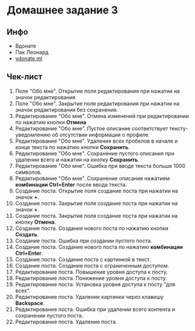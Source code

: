 # Домашнее задание 3

## Инфо

 - Вдонате
 - Пак Леонард
 - [vdonate.ml](https://vdonate.ml/)

## Чек-лист

1. Поле "Обо мне". Открытие поля редактирования при нажатии на значок редактирования
2. Поле "Обо мне". Закрытие поля редактирования при нажатии на значок редактирования без сохранения.
3. Редактирование "Обо мне". Отмена изменений при редактировании по нажатию кнопки **Отмена**
4. Редактирование "Обо мне". Пустое описание соответствует тексту-уведомлению об отсутствии информации о профиле.
5. Редактирование "Обо мне". Удаление всех пробелов в начале и конце текста по нажатию кнопки **Сохранить**.
6. Редактирование "Обо мне". Сохранение пустого описания при удалении всего и нажатии на кнопку **Сохранить**.
7. Редактирование "Обо мне". Ошибка при вводе текста больше 1000 символов.
8. Редактирование "Обо мне". Сохранение описания нажатием **комбинации Ctrl+Enter** после ввода текста.
9. Создание поста. Открытие поля создание поста при нажатии на значок **+**.
10. Создание поста. Закрытие поля создание поста при нажатии на значок **+**.
11. Создание поста. Закрытие поля создание поста при нажатии на кнопку **Отмена**.
12. Создание поста. Создание нового поста по нажатию кнопки **Создать**.
13. Создание поста. Ошибка при создании пустого поста.
14. Создание поста. Создание нового поста по нажатию **комбинации Ctrl+Enter**.
15. Создание поста. Создание поста с картинкой в текст.
16. Создание поста. Создание поста с ограниченным доступом.
17. Редактирование поста. Повышение уровня доступа к посту.
18. Редактирование поста. Понижение уровня доступа к посту.
19. Редактирование поста. Установка уровня доступа к посту "для всех".
20. Редактирование поста. Удаление картинки через клавишу **Backspace**.
21. Редактирование поста. Ошибка при удалении всего контента и сохранении пустого поста.
22. Редактирование поста. Удаление поста.
